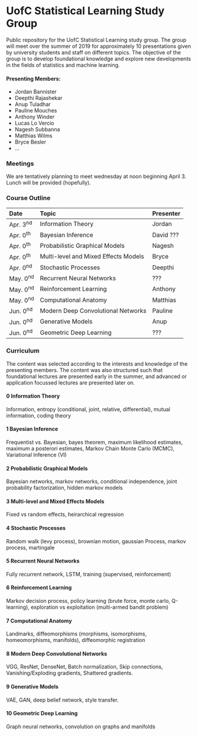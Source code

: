 # UofC Statistical Learning Study Group
Public repository for the UofC Statistical Learning study group. The group will meet over the summer of 2019 for approximately 10 presentations given by university students and staff on different topics. The objective of the group is to develop foundational knowledge and explore new developments in the fields of statistics and machine learning. 

#### Presenting Members:
- Jordan Bannister
- Deepthi Rajashekar
- Anup Tuladhar
- Pauline Mouches
- Anthony Winder
- Lucas Lo Vercio
- Nagesh Subbanna
- Matthias Wilms
- Bryce Besler
- ...

### Meetings
We are tentatively planning to meet wednesday at noon beginning April 3. Lunch will be provided (hopefully). 

### Course Outline

| Date                     | Topic                                          | Presenter |
|:------------------------ |:---------------------------------------------- |:--------- |
| Apr. 3<sup>nd</sup>      | Information Theory                             | Jordan      |
| Apr. 0<sup>th</sup>      | Bayesian Inference                             | David ???       |
| Apr. 0<sup>th</sup>      | Probabilistic Graphical Models                 | Nagesh       |
| Apr. 0<sup>th</sup>      | Multi-level and Mixed Effects Models           | Bryce  |
| Apr. 0<sup>nd</sup>      | Stochastic Processes                           | Deepthi |
| May. 0<sup>nd</sup>      | Recurrent Neural Networks                      | ??? |
| May. 0<sup>nd</sup>      | Reinforcement Learning                         | Anthony |
| May. 0<sup>nd</sup>      | Computational Anatomy                          | Matthias |
| Jun. 0<sup>nd</sup>      | Modern Deep Convolutional Networks             | Pauline |
| Jun. 0<sup>nd</sup>      | Generative Models                              | Anup |
| Jun. 0<sup>nd</sup>      | Geometric Deep Learning                        | ??? |

### Curriculum
The content was selected according to the interests and knowledge of the presenting members. The content was also structured such that foundational lectures are presented early in the summer, and advanced or application focussed lectures are presented later on.  


#### 0 Information Theory 
Information, entropy (conditional, joint, relative, differential), mutual information, coding theory

#### 1 Bayesian Inference 
Frequentist vs. Bayesian, bayes theorem, maximum likelihood estimates, maximum a posterori estimates, Markov Chain Monte Carlo (MCMC), Variational Inference (VI)

#### 2 Probabilistic Graphical Models
Bayesian networks, markov networks, conditional independence, joint probability factorization, hidden markov models

#### 3 Multi-level and Mixed Effects Models 
Fixed vs random effects, heirarchical regression

#### 4 Stochastic Processes
Random walk (levy process), brownian motion, gaussian Process, markov process, martingale

#### 5 Recurrent Neural Networks 
Fully recurrent network, LSTM, training (supervised, reinforcement)

#### 6 Reinforcement Learning 
Markov decision process, policy learning (brute force, monte carlo, Q-learning), exploration vs exploitation (multi-armed bandit problem)

#### 7 Computational Anatomy 
Landmarks, diffeomorphisms (morphisms, isomorphisms, homeomorphisms, manifolds), diffeomorphic registration

#### 8 Modern Deep Convolutional Networks 
VGG, ResNet, DenseNet, Batch normalization, Skip connections, Vanishing/Exploding gradients, Shattered gradients.

#### 9 Generative Models 
VAE, GAN, deep belief network, style transfer.

#### 10 Geometric Deep Learning
Graph neural networks, convolution on graphs and manifolds


